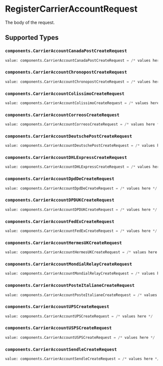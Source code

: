 # RegisterCarrierAccountRequest

The body of the request.


## Supported Types

### `components.CarrierAccountCanadaPostCreateRequest`

```python
value: components.CarrierAccountCanadaPostCreateRequest = /* values here */
```

### `components.CarrierAccountChronopostCreateRequest`

```python
value: components.CarrierAccountChronopostCreateRequest = /* values here */
```

### `components.CarrierAccountColissimoCreateRequest`

```python
value: components.CarrierAccountColissimoCreateRequest = /* values here */
```

### `components.CarrierAccountCorreosCreateRequest`

```python
value: components.CarrierAccountCorreosCreateRequest = /* values here */
```

### `components.CarrierAccountDeutschePostCreateRequest`

```python
value: components.CarrierAccountDeutschePostCreateRequest = /* values here */
```

### `components.CarrierAccountDHLExpressCreateRequest`

```python
value: components.CarrierAccountDHLExpressCreateRequest = /* values here */
```

### `components.CarrierAccountDpdDeCreateRequest`

```python
value: components.CarrierAccountDpdDeCreateRequest = /* values here */
```

### `components.CarrierAccountDPDUKCreateRequest`

```python
value: components.CarrierAccountDPDUKCreateRequest = /* values here */
```

### `components.CarrierAccountFedExCreateRequest`

```python
value: components.CarrierAccountFedExCreateRequest = /* values here */
```

### `components.CarrierAccountHermesUKCreateRequest`

```python
value: components.CarrierAccountHermesUKCreateRequest = /* values here */
```

### `components.CarrierAccountMondialRelayCreateRequest`

```python
value: components.CarrierAccountMondialRelayCreateRequest = /* values here */
```

### `components.CarrierAccountPosteItalianeCreateRequest`

```python
value: components.CarrierAccountPosteItalianeCreateRequest = /* values here */
```

### `components.CarrierAccountUPSCreateRequest`

```python
value: components.CarrierAccountUPSCreateRequest = /* values here */
```

### `components.CarrierAccountUSPSCreateRequest`

```python
value: components.CarrierAccountUSPSCreateRequest = /* values here */
```

### `components.CarrierAccountSendleCreateRequest`

```python
value: components.CarrierAccountSendleCreateRequest = /* values here */
```

